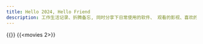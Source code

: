 ```yaml
---
title: Hello 2024, Hello Friend
description: 工作生活记录、折腾备忘, 同时分享下日常使用的软件、 观看的影视、喜欢的好物等~~
---
```

{{<memos>}}
{{<movies 2>}}